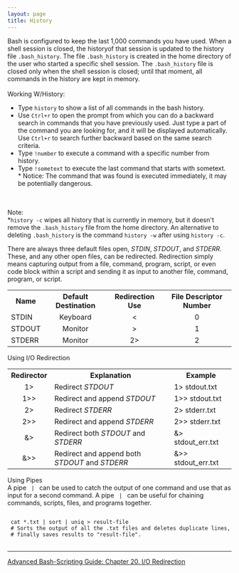 ```yaml
---
layout: page
title: History
---
```



Bash is configured to keep the last 1,000 commands you have used. When a shell session is closed, the historyof that session is updated to the history file <code>.bash_history</code>. The file <code>.bash_history</code> is created in the home directory of the user who started a specific shell session. The <code>.bash_history</code> file is closed only when the shell session is closed; until that moment, all commands in the history are kept in memory.<br>
<br>
Working W/History:
<ul>
<li>Type <code>history</code> to show a list of all commands in the bash history.</li>
<li>Use <code>Ctrl+r</code> to open the prompt from which you can do a backward search in commands that you have previously used. Just type a part of the command you are looking for, and it will be displayed automatically. Use <code>Ctrl+r</code> to search further backward based on the same search criteria.</li>
<li>Type <code>!number</code> to execute a command with a specific number from history.</li>
<li>Type <code>!sometext</code> to execute the last command that starts with sometext.<br>* Notice: The command that was found is executed immediately, it may be potentially dangerous.</li>
</ul><br>
<br>
Note:<br>
*<code>history -c</code> wipes all history that is currently in memory, but it doesn't remove the <code>.bash_history</code> file from the home directory. An alternative to deleting <code>.bash_history</code> is the command <code>history -w</code> after using <code>history -c</code>.


There are always three default files open, <i>STDIN</i>, <i>STDOUT</i>, and <i>STDERR</i>. These, and any other open files, can be redirected. Redirection simply means capturing output from a file, command, program, script, or even code block within a script and sending it as input to another file, command, program, or script.

<table>
  <tr>
    <th>Name</th>
    <th>Default Destination</th>
    <th>Redirection Use</th>
    <th>File Descriptor Number</th>
  </tr>
  <tr>
    <td align="left">STDIN</td>
    <td align="center">Keyboard</td>
    <td align="center"> < </td>
    <td align="center"> 0 </td>
  </tr>
   <tr>
    <td align="left">STDOUT</td>
    <td align="center">Monitor</td>
    <td align="center"> > </td>
    <td align="center"> 1 </td>
  </tr>
  <tr>
    <td align="left">STDERR</td>
    <td align="center">Monitor</td>
    <td align="center"> 2> </td>
    <td align="center"> 2 </td>
  </tr>
</table>

Using I/O Redirection
<table>
  <tr>
    <th>Redirector</th>
    <th>Explanation</th>
    <th>Example</th>
  </tr>
  <tr>
    <td align="center"> 1> </td>
    <td align="left">Redirect <i>STDOUT</i></td>
    <td align="left"> 1> stdout.txt </td>
  </tr>
   <tr>
    <td align="center"> 1>> </td>
    <td align="left">Redirect and append <i>STDOUT</i></td>
    <td align="left"> 1>> stdout.txt </td>
  </tr>
  <tr>
    <td align="center"> 2> </td>
    <td align="left">Redirect <i>STDERR</i></td>
    <td align="left"> 2> stderr.txt </td>
  </tr>
   <tr>
    <td align="center"> 2>> </td>
    <td align="left">Redirect and append <i>STDERR</i></td>
    <td align="left"> 2>> stderr.txt </td>
  </tr>
   <tr>
    <td align="center"> &> </td>
    <td align="left">Redirect both <i>STDOUT</i> and <i>STDERR</i></td>
    <td align="left"> &> stdout_err.txt </td>
  </tr>
   <tr>
    <td align="center"> &>> </td>
    <td align="left">Redirect and append both <i>STDOUT</i> and <i>STDERR</i></td>
    <td align="left"> &>> stdout_err.txt </td>
  </tr>
</table>

Using Pipes<br>
A pipe <code> | </code> can be used to catch the output of one command and use that as input for a second command. A pipe <code> | </code> can be useful for chaining commands, scripts, files, and programs together.

<pre>
<code>
 cat *.txt | sort | uniq > result-file
 # Sorts the output of all the .txt files and deletes duplicate lines,
 # finally saves results to "result-file".
</code>
</pre>

---

[Advanced Bash-Scripting Guide: Chapter 20. I/O Redirection](http://www.tldp.org/LDP/abs/html/io-redirection.html)